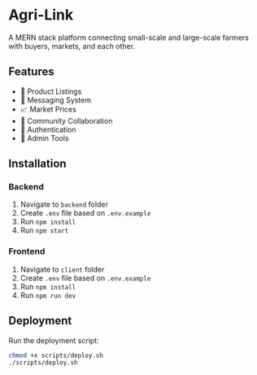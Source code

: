 # Agri-Link

A MERN stack platform connecting small-scale and large-scale farmers with buyers, markets, and each other.

## Features
- 🛒 Product Listings
- 💬 Messaging System
- 📈 Market Prices
- 🤝 Community Collaboration
- 🔐 Authentication
- 📄 Admin Tools

## Installation

### Backend
1. Navigate to `backend` folder
2. Create `.env` file based on `.env.example`
3. Run `npm install`
4. Run `npm start`

### Frontend
1. Navigate to `client` folder
2. Create `.env` file based on `.env.example`
3. Run `npm install`
4. Run `npm run dev`

## Deployment
Run the deployment script:
```bash
chmod +x scripts/deploy.sh
./scripts/deploy.sh